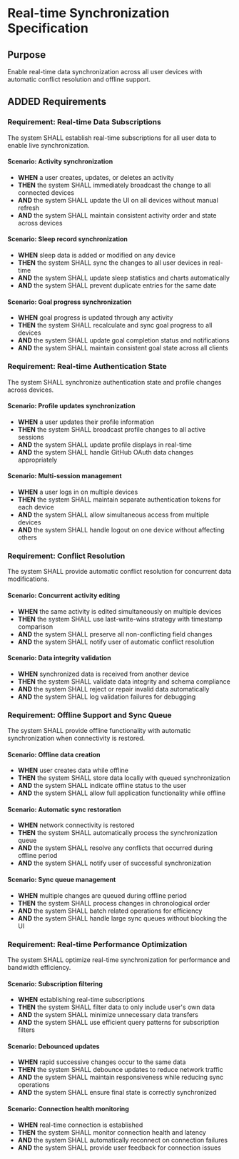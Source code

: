 # Real-time Synchronization Specification

## Purpose
Enable real-time data synchronization across all user devices with automatic conflict resolution and offline support.

## ADDED Requirements

### Requirement: Real-time Data Subscriptions
The system SHALL establish real-time subscriptions for all user data to enable live synchronization.

#### Scenario: Activity synchronization
- **WHEN** a user creates, updates, or deletes an activity
- **THEN** the system SHALL immediately broadcast the change to all connected devices
- **AND** the system SHALL update the UI on all devices without manual refresh
- **AND** the system SHALL maintain consistent activity order and state across devices

#### Scenario: Sleep record synchronization
- **WHEN** sleep data is added or modified on any device
- **THEN** the system SHALL sync the changes to all user devices in real-time
- **AND** the system SHALL update sleep statistics and charts automatically
- **AND** the system SHALL prevent duplicate entries for the same date

#### Scenario: Goal progress synchronization
- **WHEN** goal progress is updated through any activity
- **THEN** the system SHALL recalculate and sync goal progress to all devices
- **AND** the system SHALL update goal completion status and notifications
- **AND** the system SHALL maintain consistent goal state across all clients

### Requirement: Real-time Authentication State
The system SHALL synchronize authentication state and profile changes across devices.

#### Scenario: Profile updates synchronization
- **WHEN** a user updates their profile information
- **THEN** the system SHALL broadcast profile changes to all active sessions
- **AND** the system SHALL update profile displays in real-time
- **AND** the system SHALL handle GitHub OAuth data changes appropriately

#### Scenario: Multi-session management
- **WHEN** a user logs in on multiple devices
- **THEN** the system SHALL maintain separate authentication tokens for each device
- **AND** the system SHALL allow simultaneous access from multiple devices
- **AND** the system SHALL handle logout on one device without affecting others

### Requirement: Conflict Resolution
The system SHALL provide automatic conflict resolution for concurrent data modifications.

#### Scenario: Concurrent activity editing
- **WHEN** the same activity is edited simultaneously on multiple devices
- **THEN** the system SHALL use last-write-wins strategy with timestamp comparison
- **AND** the system SHALL preserve all non-conflicting field changes
- **AND** the system SHALL notify user of automatic conflict resolution

#### Scenario: Data integrity validation
- **WHEN** synchronized data is received from another device
- **THEN** the system SHALL validate data integrity and schema compliance
- **AND** the system SHALL reject or repair invalid data automatically
- **AND** the system SHALL log validation failures for debugging

### Requirement: Offline Support and Sync Queue
The system SHALL provide offline functionality with automatic synchronization when connectivity is restored.

#### Scenario: Offline data creation
- **WHEN** user creates data while offline
- **THEN** the system SHALL store data locally with queued synchronization
- **AND** the system SHALL indicate offline status to the user
- **AND** the system SHALL allow full application functionality while offline

#### Scenario: Automatic sync restoration
- **WHEN** network connectivity is restored
- **THEN** the system SHALL automatically process the synchronization queue
- **AND** the system SHALL resolve any conflicts that occurred during offline period
- **AND** the system SHALL notify user of successful synchronization

#### Scenario: Sync queue management
- **WHEN** multiple changes are queued during offline period
- **THEN** the system SHALL process changes in chronological order
- **AND** the system SHALL batch related operations for efficiency
- **AND** the system SHALL handle large sync queues without blocking the UI

### Requirement: Real-time Performance Optimization
The system SHALL optimize real-time synchronization for performance and bandwidth efficiency.

#### Scenario: Subscription filtering
- **WHEN** establishing real-time subscriptions
- **THEN** the system SHALL filter data to only include user's own data
- **AND** the system SHALL minimize unnecessary data transfers
- **AND** the system SHALL use efficient query patterns for subscription filters

#### Scenario: Debounced updates
- **WHEN** rapid successive changes occur to the same data
- **THEN** the system SHALL debounce updates to reduce network traffic
- **AND** the system SHALL maintain responsiveness while reducing sync operations
- **AND** the system SHALL ensure final state is correctly synchronized

#### Scenario: Connection health monitoring
- **WHEN** real-time connection is established
- **THEN** the system SHALL monitor connection health and latency
- **AND** the system SHALL automatically reconnect on connection failures
- **AND** the system SHALL provide user feedback for connection issues